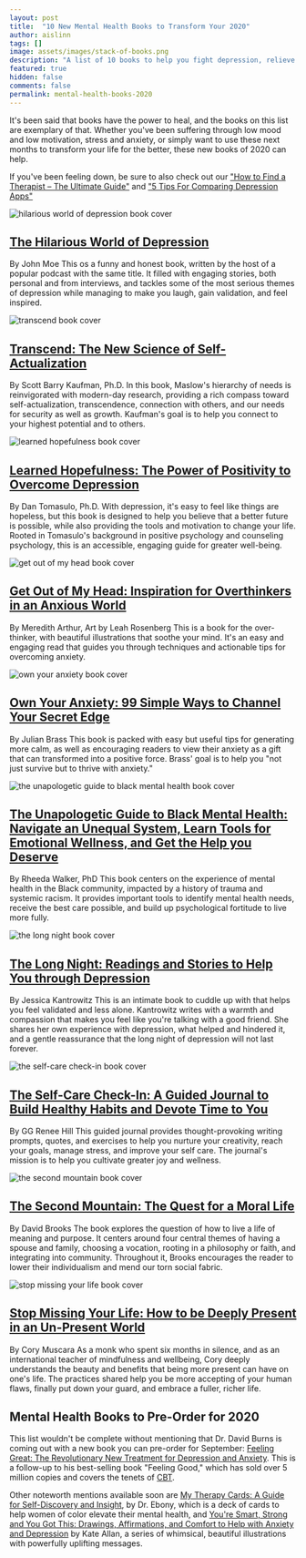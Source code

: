 ```yaml
---
layout: post
title:  "10 New Mental Health Books to Transform Your 2020"
author: aislinn
tags: []
image: assets/images/stack-of-books.png
description: "A list of 10 books to help you fight depression, relieve anxiety, and transform your life."
featured: true
hidden: false
comments: false
permalink: mental-health-books-2020
---
```


It's been said that books have the power to heal, and the books on this list are exemplary of that. Whether you've been suffering through low mood and low motivation, stress and anxiety, or simply want to use these next months to transform your life for the better, these new books of 2020 can help.

If you've been feeling down, be sure to also check out our ["How to Find a Therapist – The Ultimate Guide"](https://www.uplift.app/blog/find-a-therapist-ultimate-guide) and ["5 Tips For Comparing Depression Apps"](https://www.uplift.app/blog/compare-icbt-depression-apps)

![hilarious world of depression book cover](https://www.uplift.app/blog/assets/images/hilarious_world_of_depression.jpg)
## [The Hilarious World of Depression](https://read.macmillan.com/lp/the-hilarious-world-of-depression/)
By John Moe
This os a funny and honest book, written by the host of a popular podcast with the same title. It filled with engaging stories, both personal and from interviews, and tackles some of the most serious themes of depression while managing to make you laugh, gain validation, and feel inspired.

![transcend book cover](https://www.uplift.app/blog/assets/images/transcend.jpg)
## [Transcend: The New Science of Self-Actualization](https://scottbarrykaufman.com///books/transcend/)
By Scott Barry Kaufman, Ph.D.
In this book, Maslow's hierarchy of needs is reinvigorated with modern-day research, providing a rich compass toward self-actualization, transcendence, connection with others, and our needs for security as well as growth. Kaufman's goal is to help you connect to your highest potential and to others.

![learned hopefulness book cover](https://www.uplift.app/blog/assets/images/LearnedHopefulness-S2.jpg)
## [Learned Hopefulness: The Power of Positivity to Overcome Depression](https://www.amazon.com/dp/168403468X/ref=cm_sw_r_em_api_i_c_QglxDbHBEQRW6)
By Dan Tomasulo, Ph.D.
With depression, it's easy to feel like things are hopeless, but this book is designed to help you believe that a better future is possible, while also providing the tools and motivation to change your life. Rooted in Tomasulo's background in positive psychology and counseling psychology, this is an accessible, engaging guide for greater well-being.

![get out of my head book cover](https://www.uplift.app/blog/assets/images/get_out_of_my_head.jpg)
## [Get Out of My Head: Inspiration for Overthinkers in an Anxious World](https://bevoya.com/get-out-of-my-head-book)
By Meredith Arthur, Art by Leah Rosenberg
This is a book for the over-thinker, with beautiful illustrations that soothe your mind. It's an easy and engaging read that guides you through techniques and actionable tips for overcoming anxiety.

![own your anxiety book cover](https://www.uplift.app/blog/assets/images/own_your_anxiety.jpg)
## [Own Your Anxiety: 99 Simple Ways to Channel Your Secret Edge](https://julianbrass.com/book/)
By Julian Brass
This book is packed with easy but useful tips for generating more calm, as well as encouraging readers to view their anxiety as a gift that can transformed into a positive force. Brass' goal is to help you "not just survive but to thrive with anxiety."

![the unapologetic guide to black mental health book cover](https://www.uplift.app/blog/assets/images/Unapologetic+Guide+to+Black+Mental+Health+Dr.+Rheeda+Walker+CF-border.jpg)
## [The Unapologetic Guide to Black Mental Health: Navigate an Unequal System, Learn Tools for Emotional Wellness, and Get the Help you Deserve](https://www.rheedawalkerphd.com/book)
By Rheeda Walker, PhD
This book centers on the experience of mental health in the Black community, impacted by a history of trauma and systemic racism. It provides important tools to identify mental health needs, receive the best care possible, and build up psychological fortitude to live more fully.

![the long night book cover](https://www.uplift.app/blog/assets/images/the_long_night.jpg)
## [The Long Night: Readings and Stories to Help You through Depression](https://www.broadleafbooks.com/store/productgroup/1935/The-Long-Night)
By Jessica Kantrowitz
This is an intimate book to cuddle up with that helps you feel validated and less alone. Kantrowitz writes with a warmth and compassion that makes you feel like you're talking with a good friend. She shares her own experience with depression, what helped and hindered it, and a gentle reassurance that the long night of depression will not last forever.

![the self-care check-in book cover](https://www.uplift.app/blog/assets/images/self-care-check-in.jpg)
## [The Self-Care Check-In: A Guided Journal to Build Healthy Habits and Devote Time to You](https://gg-renee.squarespace.com/books)
By GG Renee Hill
This guided journal provides thought-provoking writing prompts, quotes, and exercises to help you nurture your creativity, reach your goals, manage stress, and improve your self care. The journal's mission is to help you cultivate greater joy and wellness.

![the second mountain book cover](https://www.uplift.app/blog/assets/images/the-second-mt.jpeg)
## [The Second Mountain: The Quest for a Moral Life](https://www.penguinrandomhouse.com/books/217649/the-second-mountain-by-david-brooks/)
By David Brooks
The book explores the question of how to live a life of meaning and purpose. It centers around four central themes of having a spouse and family, choosing a vocation, rooting in a philosophy or faith, and integrating into community. Throughout it, Brooks encourages the reader to lower their individualism and mend our torn social fabric.

![stop missing your life book cover](https://www.uplift.app/blog/assets/images/SMYL-FINAL-COVER-1.png)
## [Stop Missing Your Life: How to be Deeply Present in an Un-Present World](https://stopmissingyourlife.com/)
By Cory Muscara
As a monk who spent six months in silence, and as an international teacher of mindfulness and wellbeing, Cory deeply understands the beauty and benefits that being more present can have on one's life. The practices shared help you be more accepting of your human flaws, finally put down your guard, and embrace a fuller, richer life.  

## Mental Health Books to Pre-Order for 2020
This list wouldn't be complete without mentioning that Dr. David Burns is coming out with a new book you can pre-order for September: [Feeling Great: The Revolutionary New Treatment for Depression and Anxiety](https://www.amazon.com/Feeling-Great-Revolutionary-Treatment-Depression/dp/168373288X). This is a follow-up to his best-selling book "Feeling Good," which has sold over 5 million copies and covers the tenets of [CBT](https://www.uplift.app/blog/what-is-cognitive-behavioral-therapy).

Other noteworth mentions available soon are [My Therapy Cards: A Guide for Self-Discovery and Insight](https://www.mytherapycards.com/), by Dr. Ebony, which is a deck of cards to help women of color elevate their mental health, and [You're Smart, Strong and You Got This: Drawings, Affirmations, and Comfort to Help with Anxiety and Depression](https://www.amazon.com/Youre-Smart-Strong-You-This/dp/1642501204) by Kate Allan, a series of whimsical, beautiful illustrations with powerfully uplifting messages.
